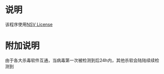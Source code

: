 # 说明
该程序使用[NSV License](https://github.com/sqxy090123/sqxy090123.github.io/blob/licenses/download/NSV%20License)

# 附加说明
由于各大杀毒软件互通，当病毒第一次被检测到后24h内，其他杀软会陆陆续续检测到